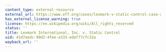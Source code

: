 ```yaml
---
content_type: external-resource
external_url: https://www.eff.org/cases/lexmark-v-static-control-case-archive
has_external_license_warning: true
license: https://en.wikipedia.org/wiki/All_rights_reserved
status: ''
title: Lexmark International, Inc. v. Static Control
uid: 41d7eedc-99d2-4fee-a333-edef77cfc32a
wayback_url: ''
---
```

